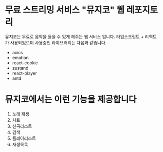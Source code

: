 # 무료 스트리밍 서비스 "뮤지코" 웹 레포지토리

뮤지코는 무료로 음악을 들을 수 있게 해주는 웹 서비스 입니다.
타입스크립트 + 리액트가 사용되었으며 사용중인 라이브러리는 다음과 같습니다.
- axios
- emotion
- react-cookie
- zustand
- react-player
- antd

# 뮤지코에서는 이런 기능을 제공합니다
1. 노래 재생
2. 차트
3. 신곡리스트
4. 검색
5. 플레이리스트
6. 재생목록


